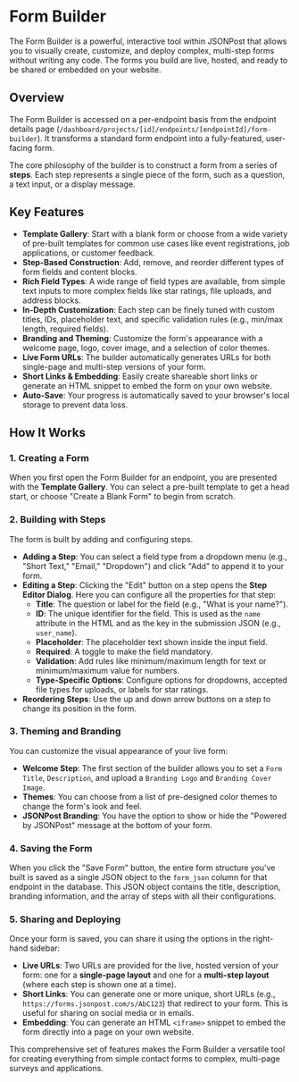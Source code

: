 # Form Builder

The Form Builder is a powerful, interactive tool within JSONPost that allows you to visually create, customize, and deploy complex, multi-step forms without writing any code. The forms you build are live, hosted, and ready to be shared or embedded on your website.

## Overview

The Form Builder is accessed on a per-endpoint basis from the endpoint details page (`/dashboard/projects/[id]/endpoints/[endpointId]/form-builder`). It transforms a standard form endpoint into a fully-featured, user-facing form.

The core philosophy of the builder is to construct a form from a series of **steps**. Each step represents a single piece of the form, such as a question, a text input, or a display message.

## Key Features

-   **Template Gallery**: Start with a blank form or choose from a wide variety of pre-built templates for common use cases like event registrations, job applications, or customer feedback.
-   **Step-Based Construction**: Add, remove, and reorder different types of form fields and content blocks.
-   **Rich Field Types**: A wide range of field types are available, from simple text inputs to more complex fields like star ratings, file uploads, and address blocks.
-   **In-Depth Customization**: Each step can be finely tuned with custom titles, IDs, placeholder text, and specific validation rules (e.g., min/max length, required fields).
-   **Branding and Theming**: Customize the form's appearance with a welcome page, logo, cover image, and a selection of color themes.
-   **Live Form URLs**: The builder automatically generates URLs for both single-page and multi-step versions of your form.
-   **Short Links & Embedding**: Easily create shareable short links or generate an HTML snippet to embed the form on your own website.
-   **Auto-Save**: Your progress is automatically saved to your browser's local storage to prevent data loss.

## How It Works

### 1. Creating a Form

When you first open the Form Builder for an endpoint, you are presented with the **Template Gallery**. You can select a pre-built template to get a head start, or choose "Create a Blank Form" to begin from scratch.

### 2. Building with Steps

The form is built by adding and configuring steps.

-   **Adding a Step**: You can select a field type from a dropdown menu (e.g., "Short Text," "Email," "Dropdown") and click "Add" to append it to your form.
-   **Editing a Step**: Clicking the "Edit" button on a step opens the **Step Editor Dialog**. Here you can configure all the properties for that step:
    -   **Title**: The question or label for the field (e.g., "What is your name?").
    -   **ID**: The unique identifier for the field. This is used as the `name` attribute in the HTML and as the key in the submission JSON (e.g., `user_name`).
    -   **Placeholder**: The placeholder text shown inside the input field.
    -   **Required**: A toggle to make the field mandatory.
    -   **Validation**: Add rules like minimum/maximum length for text or minimum/maximum value for numbers.
    -   **Type-Specific Options**: Configure options for dropdowns, accepted file types for uploads, or labels for star ratings.
-   **Reordering Steps**: Use the up and down arrow buttons on a step to change its position in the form.

### 3. Theming and Branding

You can customize the visual appearance of your live form:

-   **Welcome Step**: The first section of the builder allows you to set a `Form Title`, `Description`, and upload a `Branding Logo` and `Branding Cover Image`.
-   **Themes**: You can choose from a list of pre-designed color themes to change the form's look and feel.
-   **JSONPost Branding**: You have the option to show or hide the "Powered by JSONPost" message at the bottom of your form.

### 4. Saving the Form

When you click the "Save Form" button, the entire form structure you've built is saved as a single JSON object to the `form_json` column for that endpoint in the database. This JSON object contains the title, description, branding information, and the array of steps with all their configurations.

### 5. Sharing and Deploying

Once your form is saved, you can share it using the options in the right-hand sidebar:

-   **Live URLs**: Two URLs are provided for the live, hosted version of your form: one for a **single-page layout** and one for a **multi-step layout** (where each step is shown one at a time).
-   **Short Links**: You can generate one or more unique, short URLs (e.g., `https://forms.jsonpost.com/s/AbC123`) that redirect to your form. This is useful for sharing on social media or in emails.
-   **Embedding**: You can generate an HTML `<iframe>` snippet to embed the form directly into a page on your own website.

This comprehensive set of features makes the Form Builder a versatile tool for creating everything from simple contact forms to complex, multi-page surveys and applications.